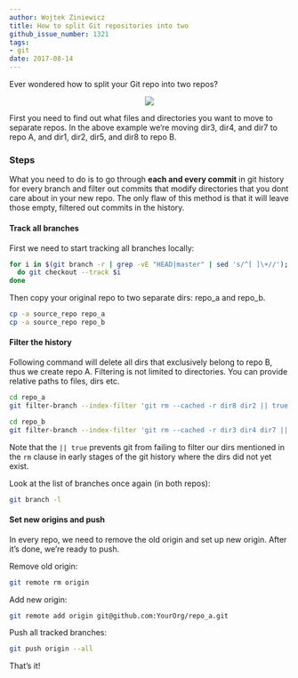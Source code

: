 ```yaml
---
author: Wojtek Ziniewicz
title: How to split Git repositories into two
github_issue_number: 1321
tags:
- git
date: 2017-08-14
---
```


Ever wondered how to split your Git repo into two repos?

<div class="separator" style="clear: both; text-align: center;"><a href="/blog/2017/08/how-to-split-git-repositories-into-two/image-0-big.png" style="margin-left: 1em; margin-right: 1em;"><img border="0" src="/blog/2017/08/how-to-split-git-repositories-into-two/image-0.png"/></a></div>

First you need to find out what files and directories you want to move to separate repos. In the above example we’re moving dir3, dir4, and dir7 to repo A, and dir1, dir2, dir5, and dir8 to repo B.

### Steps

What you need to do is to go through **each and every commit** in git history for every branch and filter out commits that modify directories that you dont care about in your new repo. The only flaw of this method is that it will leave those empty, filtered out commits in the history.

#### Track all branches

First we need to start tracking all branches locally:

```bash
for i in $(git branch -r | grep -vE "HEAD|master" | sed 's/^[ ]\+//');
  do git checkout --track $i
done
```

Then copy your original repo to two separate dirs: repo_a and repo_b.

```bash
cp -a source_repo repo_a
cp -a source_repo repo_b
```

#### Filter the history

Following command will delete all dirs that exclusively belong to repo B, thus we create repo A. Filtering is not limited to directories. You can provide relative paths to files, dirs etc.

```bash
cd repo_a
git filter-branch --index-filter 'git rm --cached -r dir8 dir2 || true' -- --all

cd repo_b
git filter-branch --index-filter 'git rm --cached -r dir3 dir4 dir7 || true' -- --all
```

Note that the `|| true` prevents git from failing to filter our dirs mentioned in the `rm` clause in early stages of the git history where the dirs did not yet exist.

Look at the list of branches once again (in both repos):

```bash
git branch -l
```

#### Set new origins and push

In every repo, we need to remove the old origin and set up new origin. After it’s done, we’re ready to push.

Remove old origin:

```bash
git remote rm origin
```

Add new origin:

```bash
git remote add origin git@github.com:YourOrg/repo_a.git
```

Push all tracked branches:

```bash
git push origin --all
```

That’s it!
